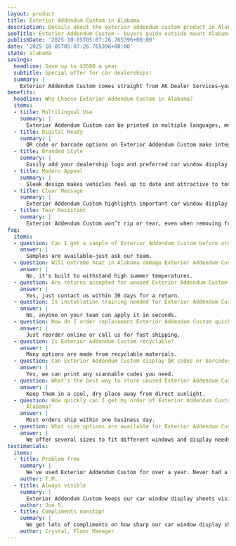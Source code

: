 ```yaml
---
layout: product
title: Exterior Addendum Custom in Alabama
description: Details about the exterior addendum custom product in Alabama.
seoTitle: Exterior Addendum Custom — buyers guide outside mount Alabama
publishDate: '2025-10-05T05:07:26.765396+00:00'
date: '2025-10-05T05:07:26.765396+00:00'
state: alabama
savings:
  headline: Save up to $3500 a year
  subtitle: Special offer for car dealerships!
  summary: |
    Exterior Addendum Custom comes straight from AK Dealer Services—your go-to for dependable pricing and great quality for dealerships in Alabama. With every order, you get unbeatable value and genuine savings you'll see on your bottom line.
benefits:
  headline: Why Choose Exterior Addendum Custom in Alabama?
  items:
  - title: Multilingual Use
    summary: |
      Exterior Addendum Custom can be printed in multiple languages, meeting the needs of diverse customers. Serve a wider audience without extra work.
  - title: Digital Ready
    summary: |
      QR code or barcode options on Exterior Addendum Custom make integrating with digital inventory easy. Your sales process gets a digital boost with every application.
  - title: Branded Style
    summary: |
      Easily add your dealership logo and preferred car window display sheets style to Exterior Addendum Custom for a seamless branded experience. This strengthens your brand recognition with every sale.
  - title: Modern Appeal
    summary: |
      Sleek design makes vehicles feel up to date and attractive to today’s customers. Modern presentation helps drive more interest on your lot.
  - title: Clear Message
    summary: |
      Exterior Addendum Custom highlights important car window display sheets, so buyers feel respected and informed. Good communication keeps customers happy.
  - title: Tear Resistant
    summary: |
      Exterior Addendum Custom won’t rip or tear, even when removing from older vehicles. Your staff can count on durability every time.
faq:
  items:
  - question: Can I get a sample of Exterior Addendum Custom before ordering?
    answer: |
      Samples are available—just ask our team.
  - question: Will extreme heat in Alabama damage Exterior Addendum Custom?
    answer: |
      No, it's built to withstand high summer temperatures.
  - question: Are returns accepted for unused Exterior Addendum Custom?
    answer: |
      Yes, just contact us within 30 days for a return.
  - question: Is installation training needed for Exterior Addendum Custom?
    answer: |
      No, anyone on your team can apply it in seconds.
  - question: How do I order replacement Exterior Addendum Custom quickly?
    answer: |
      Just reorder online or call us for fast shipping.
  - question: Is Exterior Addendum Custom recyclable?
    answer: |
      Many options are made from recyclable materials.
  - question: Can Exterior Addendum Custom display QR codes or barcodes?
    answer: |
      Yes, we can print any scannable codes you need.
  - question: What's the best way to store unused Exterior Addendum Custom?
    answer: |
      Keep them in a cool, dry place away from direct sunlight.
  - question: How quickly can I get my order of Exterior Addendum Custom shipped to
      Alabama?
    answer: |
      Most orders ship within one business day.
  - question: What size options are available for Exterior Addendum Custom?
    answer: |
      We offer several sizes to fit different windows and display needs.
testimonials:
  items:
  - title: Problem free
    summary: |
      We've used Exterior Addendum Custom for over a year. Never had a problem.
    author: T.M.
  - title: Always visible
    summary: |
      Exterior Addendum Custom keeps our car window display sheets visible for buyers. Never had a complaint.
    author: Joe S.
  - title: Compliments nonstop!
    summary: |
      We get lots of compliments on how sharp our car window display sheets looks.
    author: Crystal, Floor Manager
---
```


<!-- Generated page for Exterior Addendum Custom in Alabama -->
